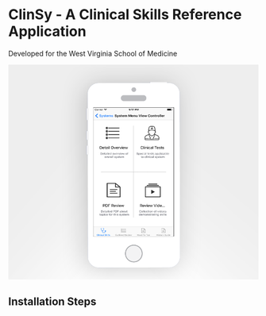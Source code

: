 # ClinSy - A Clinical Skills Reference Application

Developed for the West Virginia School of Medicine

![Device Mockup](./DeviceMockup.png)

## Installation Steps
